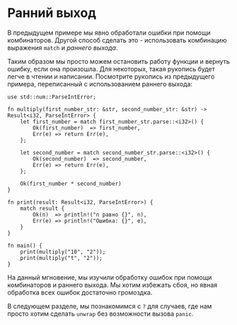 # Ранний выход

В предыдущем примере мы явно обработали ошибки при помощи комбинаторов.
Другой способ сделать это - использовать комбинацию выражения 
`match` и *раннего выхода*.

Таким образом мы просто можем остановить работу функции и 
вернуть ошибку, если она произошла. Для некоторых, такая рукопись 
будет легче в чтении и написании. Посмотрите рукопись из предыдущего 
примера, переписанный с использованием раннего выхода:

```rust,editable
use std::num::ParseIntError;

fn multiply(first_number_str: &str, second_number_str: &str) -> Result<i32, ParseIntError> {
    let first_number = match first_number_str.parse::<i32>() {
        Ok(first_number)  => first_number,
        Err(e) => return Err(e),
    };

    let second_number = match second_number_str.parse::<i32>() {
        Ok(second_number)  => second_number,
        Err(e) => return Err(e),
    };

    Ok(first_number * second_number)
}

fn print(result: Result<i32, ParseIntError>) {
    match result {
        Ok(n)  => println!("n равно {}", n),
        Err(e) => println!("Ошибка: {}", e),
    }
}

fn main() {
    print(multiply("10", "2"));
    print(multiply("t", "2"));
}
```

На данный мгновение, мы изучили обработку ошибок при помощи 
комбинаторов и раннего выхода. Мы хотим избежать сбоя, но 
явная обработка всех ошибок достаточно громоздка.

В следующем разделе, мы познакомимся с `?` для 
случаев, где нам просто хотим сделать `unwrap` без 
возможности вызова `panic`.
